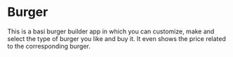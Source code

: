 # Burger
This is a basi burger builder app in which you can customize, make and select the type of burger you like and buy it. It even shows the price related to the corresponding burger.
